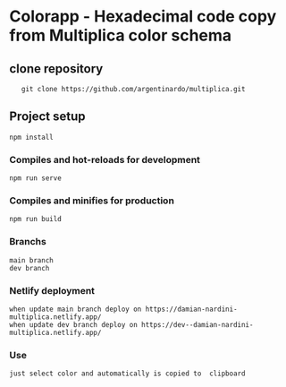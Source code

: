 # Colorapp - Hexadecimal code copy from Multiplica color schema

## clone repository 
```
   git clone https://github.com/argentinardo/multiplica.git
```
## Project setup
```
npm install
```

### Compiles and hot-reloads for development
```
npm run serve
```

### Compiles and minifies for production
```
npm run build
```
### Branchs
```
main branch
dev branch
```

### Netlify deployment
```
when update main branch deploy on https://damian-nardini-multiplica.netlify.app/
when update dev branch deploy on https://dev--damian-nardini-multiplica.netlify.app/
```
### Use
```
just select color and automatically is copied to  clipboard
```